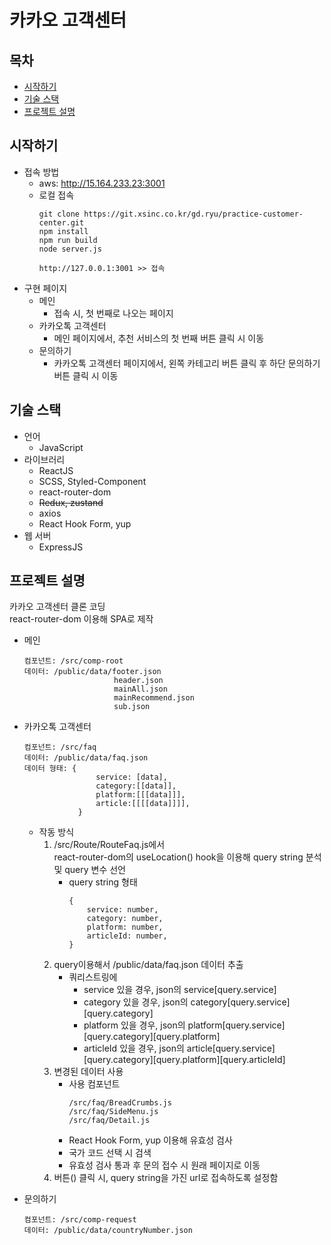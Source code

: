 # 카카오 고객센터
## 목차
- [시작하기](#시작하기)
- [기술 스택](#기술-스택)
- [프로젝트 설명](#프로젝트-설명)
## 시작하기
- 접속 방법
    - aws: http://15.164.233.23:3001
    - 로컬 접속
        ```
        git clone https://git.xsinc.co.kr/gd.ryu/practice-customer-center.git
        npm install
        npm run build
        node server.js

        http://127.0.0.1:3001 >> 접속
        ```
- 구현 페이지
    - 메인
        - 접속 시, 첫 번째로 나오는 페이지
    - 카카오톡 고객센터
        - 메인 페이지에서, 추천 서비스의 첫 번째 버튼 클릭 시 이동
    - 문의하기
        - 카카오톡 고객센터 페이지에서, 왼쪽 카테고리 버튼 클릭 후 하단 문의하기 버튼 클릭 시 이동
## 기술 스택
- 언어
    - JavaScript
- 라이브러리
    - ReactJS
    - SCSS, Styled-Component
    - react-router-dom
    - ~~Redux, zustand~~
    - axios
    - React Hook Form, yup
- 웹 서버
    - ExpressJS
## 프로젝트 설명
카카오 고객센터 클론 코딩  
react-router-dom 이용해 SPA로 제작
- 메인

    ```
    컴포넌트: /src/comp-root
    데이터: /public/data/footer.json 
                        header.json
                        mainAll.json
                        mainRecommend.json
                        sub.json
    ```
- 카카오톡 고객센터
    ```
    컴포넌트: /src/faq
    데이터: /public/data/faq.json
    데이터 형태: {
                    service: [data],
                    category:[[data]],
                    platform:[[[data]]],
                    article:[[[[data]]]],
                }
    ```
    - 작동 방식  
        1. /src/Route/RouteFaq.js에서  
        react-router-dom의 useLocation() hook을 이용해 query string 분석 및 query 변수 선언
            - query string 형태
                ```
                {
                    service: number,
                    category: number,
                    platform: number,
                    articleId: number,
                }
                ```
        2. query이용해서 /public/data/faq.json 데이터 추출
            - 쿼리스트링에
                - service 있을 경우, json의 service[query.service]
                - category 있을 경우, json의 category[query.service][query.category]
                - platform 있을 경우, json의 platform[query.service][query.category][query.platform]
                - articleId 있을 경우, json의 article[query.service][query.category][query.platform][query.articleId]
        3. 변경된 데이터 사용
            - 사용 컴포넌트
                ```
                /src/faq/BreadCrumbs.js
                /src/faq/SideMenu.js
                /src/faq/Detail.js
                ```
            - React Hook Form, yup 이용해 유효성 검사
            - 국가 코드 선택 시 검색
            - 유효성 검사 통과 후 문의 접수 시 원래 페이지로 이동
        4. 버튼(<Link />) 클릭 시, query string을 가진 url로 접속하도록 설정함
- 문의하기
    ```
    컴포넌트: /src/comp-request
    데이터: /public/data/countryNumber.json
    ```

